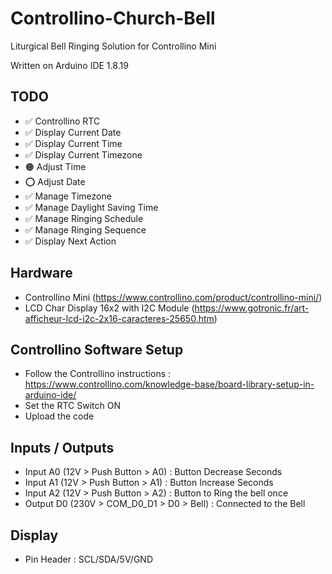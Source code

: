 # Controllino-Church-Bell
Liturgical Bell Ringing Solution for Controllino Mini

Written on Arduino IDE 1.8.19

## TODO

- ✅ Controllino RTC
- ✅ Display Current Date
- ✅ Display Current Time
- ✅ Display Current Timezone
- 🟠 Adjust Time
- ⭕️ Adjust Date
- ✅ Manage Timezone
- ✅ Manage Daylight Saving Time
- ✅ Manage Ringing Schedule
- ✅ Manage Ringing Sequence
- ✅ Display Next Action

## Hardware

- Controllino Mini (https://www.controllino.com/product/controllino-mini/)
- LCD Char Display 16x2 with I2C Module (https://www.gotronic.fr/art-afficheur-lcd-i2c-2x16-caracteres-25650.htm)

## Controllino Software Setup

- Follow the Controllino instructions : https://www.controllino.com/knowledge-base/board-library-setup-in-arduino-ide/
- Set the RTC Switch ON
- Upload the code

## Inputs / Outputs

- Input A0 (12V > Push Button > A0) : Button Decrease Seconds
- Input A1 (12V > Push Button > A1) : Button Increase Seconds
- Input A2 (12V > Push Button > A2) : Button to Ring the bell once
- Output D0 (230V > COM_D0_D1 > D0 > Bell) : Connected to the Bell

## Display

- Pin Header : SCL/SDA/5V/GND
